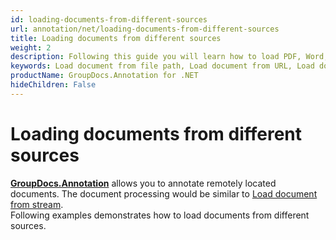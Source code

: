 ```yaml
---
id: loading-documents-from-different-sources
url: annotation/net/loading-documents-from-different-sources
title: Loading documents from different sources
weight: 2
description: Following this guide you will learn how to load PDF, Word, Excel, PowerPoint documents by local file path, stream or URL for further processing with GroupDocs.Annotation for .NET API.
keywords: Load document from file path, Load document from URL, Load document from stream
productName: GroupDocs.Annotation for .NET
hideChildren: False
---
```

# Loading documents from different sources

[**GroupDocs.Annotation**](https://products.groupdocs.com/annotation/net) allows you to annotate remotely located documents. The document processing would be similar to [Load document from stream](https://wiki.lisbon.dynabic.com/display/annotation/Load+document+from+Stream).   
Following examples demonstrates how to load documents from different sources.

